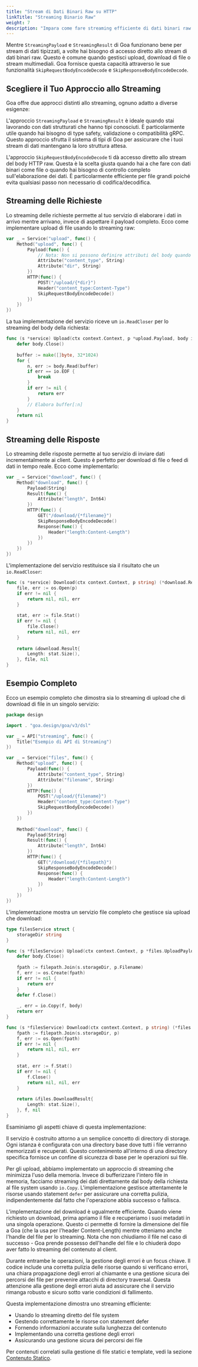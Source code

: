```yaml
---
title: "Stream di Dati Binari Raw su HTTP"
linkTitle: "Streaming Binario Raw"
weight: 7
description: "Impara come fare streaming efficiente di dati binari raw come file e contenuti multimediali su HTTP usando le capacità di streaming di basso livello di Goa."
---
```


Mentre `StreamingPayload` e `StreamingResult` di Goa funzionano bene per stream
di dati tipizzati, a volte hai bisogno di accesso diretto allo stream di dati binari raw. Questo è
comune quando gestisci upload, download di file o stream multimediali. Goa
fornisce questa capacità attraverso le sue funzionalità `SkipRequestBodyEncodeDecode` e
`SkipResponseBodyEncodeDecode`.

## Scegliere il Tuo Approccio allo Streaming

Goa offre due approcci distinti allo streaming, ognuno adatto a diverse esigenze:

L'approccio `StreamingPayload` e `StreamingResult` è ideale quando stai
lavorando con dati strutturati che hanno tipi conosciuti. È particolarmente utile quando
hai bisogno di type safety, validazione o compatibilità gRPC. Questo approccio sfrutta
il sistema di tipi di Goa per assicurare che i tuoi stream di dati mantengano la loro struttura attesa.

L'approccio `SkipRequestBodyEncodeDecode` ti dà accesso diretto allo stream
del body HTTP raw. Questa è la scelta giusta quando hai a che fare con dati binari come
file o quando hai bisogno di controllo completo sull'elaborazione dei dati. È
particolarmente efficiente per file grandi poiché evita qualsiasi passo non necessario
di codifica/decodifica.

## Streaming delle Richieste

Lo streaming delle richieste permette al tuo servizio di elaborare i dati in arrivo mentre arrivano,
invece di aspettare il payload completo. Ecco come implementare upload di file
usando lo streaming raw:

```go
var _ = Service("upload", func() {
    Method("upload", func() {
        Payload(func() {
            // Nota: Non si possono definire attributi del body quando si usa lo streaming
            Attribute("content_type", String)
            Attribute("dir", String)
        })
        HTTP(func() {
            POST("/upload/{*dir}")
            Header("content_type:Content-Type")
            SkipRequestBodyEncodeDecode()
        })
    })
})
```

La tua implementazione del servizio riceve un `io.ReadCloser` per lo streaming del body della richiesta:

```go
func (s *service) Upload(ctx context.Context, p *upload.Payload, body io.ReadCloser) error {
    defer body.Close()
    
    buffer := make([]byte, 32*1024)
    for {
        n, err := body.Read(buffer)
        if err == io.EOF {
            break
        }
        if err != nil {
            return err
        }
        // Elabora buffer[:n]
    }
    return nil
}
```

## Streaming delle Risposte

Lo streaming delle risposte permette al tuo servizio di inviare dati incrementalmente ai client. Questo è
perfetto per download di file o feed di dati in tempo reale. Ecco come implementarlo:

```go
var _ = Service("download", func() {
    Method("download", func() {
        Payload(String)
        Result(func() {
            Attribute("length", Int64)
        })
        HTTP(func() {
            GET("/download/{*filename}")
            SkipResponseBodyEncodeDecode()
            Response(func() {
                Header("length:Content-Length")
            })
        })
    })
})
```

L'implementazione del servizio restituisce sia il risultato che un `io.ReadCloser`:

```go
func (s *service) Download(ctx context.Context, p string) (*download.Result, io.ReadCloser, error) {
    file, err := os.Open(p)
    if err != nil {
        return nil, nil, err
    }
    
    stat, err := file.Stat()
    if err != nil {
        file.Close()
        return nil, nil, err
    }
    
    return &download.Result{
        Length: stat.Size(),
    }, file, nil
}
```

## Esempio Completo

Ecco un esempio completo che dimostra sia lo streaming di upload che di download di file in un singolo servizio:

```go
package design

import . "goa.design/goa/v3/dsl"

var _ = API("streaming", func() {
    Title("Esempio di API di Streaming")
})

var _ = Service("files", func() {
    Method("upload", func() {
        Payload(func() {
            Attribute("content_type", String)
            Attribute("filename", String)
        })
        HTTP(func() {
            POST("/upload/{filename}")
            Header("content_type:Content-Type")
            SkipRequestBodyEncodeDecode()
        })
    })
    
    Method("download", func() {
        Payload(String)
        Result(func() {
            Attribute("length", Int64)
        })
        HTTP(func() {
            GET("/download/{*filepath}")
            SkipResponseBodyEncodeDecode()
            Response(func() {
                Header("length:Content-Length")
            })
        })
    })
})
```

L'implementazione mostra un servizio file completo che gestisce sia upload che download:

```go
type filesService struct {
    storageDir string
}

func (s *filesService) Upload(ctx context.Context, p *files.UploadPayload, body io.ReadCloser) error {
    defer body.Close()
    
    fpath := filepath.Join(s.storageDir, p.Filename)
    f, err := os.Create(fpath)
    if err != nil {
        return err
    }
    defer f.Close()
    
    _, err = io.Copy(f, body)
    return err
}

func (s *filesService) Download(ctx context.Context, p string) (*files.DownloadResult, io.ReadCloser, error) {
    fpath := filepath.Join(s.storageDir, p)
    f, err := os.Open(fpath)
    if err != nil {
        return nil, nil, err
    }
    
    stat, err := f.Stat()
    if err != nil {
        f.Close()
        return nil, nil, err
    }
    
    return &files.DownloadResult{
        Length: stat.Size(),
    }, f, nil
}
```

Esaminiamo gli aspetti chiave di questa implementazione:

Il servizio è costruito attorno a un semplice concetto di directory di storage. Ogni istanza è
configurata con una directory base dove tutti i file verranno memorizzati e recuperati.
Questo contenimento all'interno di una directory specifica fornisce un confine di sicurezza
di base per le operazioni sui file.

Per gli upload, abbiamo implementato un approccio di streaming che minimizza l'uso della memoria.
Invece di bufferizzare l'intero file in memoria, facciamo streaming dei dati direttamente dal
body della richiesta al file system usando `io.Copy`. L'implementazione gestisce attentamente
le risorse usando statement `defer` per assicurare una corretta pulizia, indipendentemente dal
fatto che l'operazione abbia successo o fallisca.

L'implementazione del download è ugualmente efficiente. Quando viene richiesto un download,
prima apriamo il file e recuperiamo i suoi metadati in una singola operazione. Questo
ci permette di fornire la dimensione del file a Goa (che la usa per l'header Content-Length)
mentre otteniamo anche l'handle del file per lo streaming. Nota che non chiudiamo il file
nel caso di successo - Goa prende possesso dell'handle del file e lo chiuderà dopo
aver fatto lo streaming del contenuto al client.

Durante entrambe le operazioni, la gestione degli errori è un focus chiave. Il codice include
una corretta pulizia delle risorse quando si verificano errori, una chiara propagazione degli errori
al chiamante e una gestione sicura dei percorsi dei file per prevenire attacchi di directory traversal.
Questa attenzione alla gestione degli errori aiuta ad assicurare che il servizio rimanga robusto e
sicuro sotto varie condizioni di fallimento.

Questa implementazione dimostra uno streaming efficiente:
- Usando lo streaming diretto del file system
- Gestendo correttamente le risorse con statement defer
- Fornendo informazioni accurate sulla lunghezza del contenuto
- Implementando una corretta gestione degli errori
- Assicurando una gestione sicura dei percorsi dei file

Per contenuti correlati sulla gestione di file statici e template, vedi la sezione [Contenuto Statico](../5-static-content). 